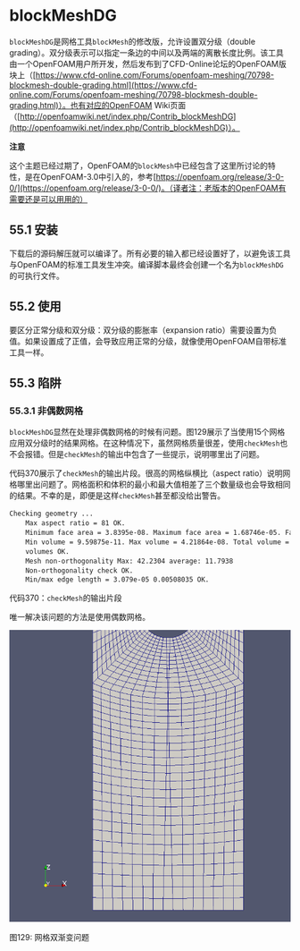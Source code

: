 # blockMeshDG

`blockMeshDG`是网格工具`blockMesh`的修改版，允许设置双分级（double grading）。双分级表示可以指定一条边的中间以及两端的离散长度比例。该工具由一个OpenFOAM用户所开发，然后发布到了CFD-Online论坛的OpenFOAM版块上（[https://www.cfd-online.com/Forums/openfoam-meshing/70798-blockmesh-double-grading.html](https://www.cfd-online.com/Forums/openfoam-meshing/70798-blockmesh-double-grading.html)）。也有对应的OpenFOAM Wiki页面（[http://openfoamwiki.net/index.php/Contrib_blockMeshDG](http://openfoamwiki.net/index.php/Contrib_blockMeshDG)）。

**注意**

这个主题已经过期了，OpenFOAM的`blockMesh`中已经包含了这里所讨论的特性，是在OpenFOAM-3.0中引入的，参考[https://openfoam.org/release/3-0-0/](https://openfoam.org/release/3-0-0/)。（译者注：老版本的OpenFOAM有需要还是可以用用的）

## 55.1 安装

下载后的源码解压就可以编译了。所有必要的输入都已经设置好了，以避免该工具与OpenFOAM的标准工具发生冲突。编译脚本最终会创建一个名为`blockMeshDG`的可执行文件。

## 55.2 使用

要区分正常分级和双分级：双分级的膨胀率（expansion ratio）需要设置为负值。如果设置成了正值，会导致应用正常的分级，就像使用OpenFOAM自带标准工具一样。

## 55.3 陷阱

### 55.3.1 非偶数网格

`blockMeshDG`显然在处理非偶数网格的时候有问题。图129展示了当使用15个网格应用双分级时的结果网格。在这种情况下，虽然网格质量很差，使用`checkMesh`也不会报错。但是`checkMesh`的输出中包含了一些提示，说明哪里出了问题。

代码370展示了`checkMesh`的输出片段。很高的网格纵横比（aspect ratio）说明网格哪里出问题了。网格面积和体积的最小和最大值相差了三个数量级也会导致相同的结果。不幸的是，即便是这样`checkMesh`甚至都没给出警告。

```sh
Checking geometry ...
    Max aspect ratio = 81 OK.
    Minimum face area = 3.8395e-08. Maximum face area = 1.68746e-05. Face area magnitudes OK.
    Min volume = 9.59875e-11. Max volume = 4.21864e-08. Total volume = 4.92214e-05. Cell
    volumes OK.
    Mesh non-orthogonality Max: 42.2304 average: 11.7938
    Non-orthogonality check OK.
    Min/max edge length = 3.079e-05 0.00508035 OK.
```

代码370：`checkMesh`的输出片段

唯一解决该问题的方法是使用偶数网格。

![](images/113.PNG)

图129: 网格双渐变问题
